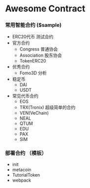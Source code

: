 # Awesome Contract

### 常用智能合约 ($sample)

- ERC20代币 测试合约
- 官方合约
    - Congress 普通协会
    - Association 股东协会
    - TokenERC20 
- 优秀合约
    - Fomo3D 分析
- 稳定币
    - DAI
    - USDT
- 常见代币合约
    - EOS 
    - TRX(Tronix)  超级简单的合约
    - VEN(VeChain) 
    - NEAL
    - QTUM
    - EDU
    - PAX
    - SIM

### 部署合约 （模板）

- init
- metacoin
- TutorialToken
- webpack